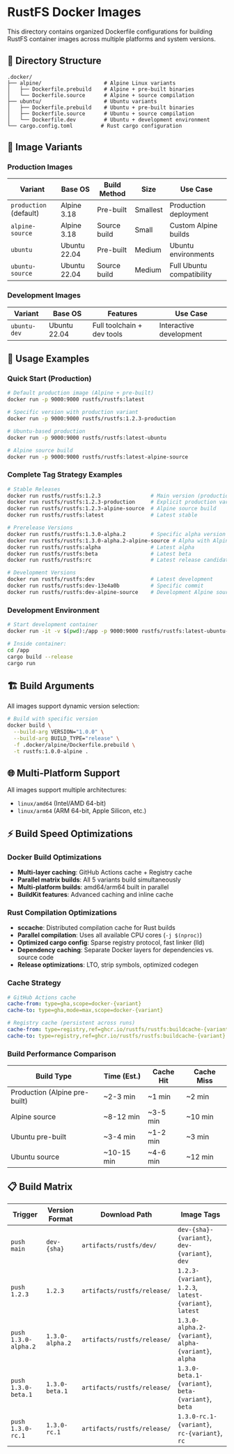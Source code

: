 # RustFS Docker Images

This directory contains organized Dockerfile configurations for building RustFS container images across multiple platforms and system versions.

## 📁 Directory Structure

```
.docker/
├── alpine/                    # Alpine Linux variants
│   ├── Dockerfile.prebuild    # Alpine + pre-built binaries
│   └── Dockerfile.source      # Alpine + source compilation
├── ubuntu/                    # Ubuntu variants
│   ├── Dockerfile.prebuild    # Ubuntu + pre-built binaries
│   ├── Dockerfile.source      # Ubuntu + source compilation
│   └── Dockerfile.dev         # Ubuntu + development environment
└── cargo.config.toml         # Rust cargo configuration
```

## 🎯 Image Variants

### Production Images

| Variant | Base OS | Build Method | Size | Use Case |
|---------|---------|--------------|------|----------|
| `production` (default) | Alpine 3.18 | Pre-built | Smallest | Production deployment |
| `alpine-source` | Alpine 3.18 | Source build | Small | Custom Alpine builds |
| `ubuntu` | Ubuntu 22.04 | Pre-built | Medium | Ubuntu environments |
| `ubuntu-source` | Ubuntu 22.04 | Source build | Medium | Full Ubuntu compatibility |

### Development Images

| Variant | Base OS | Features | Use Case |
|---------|---------|----------|----------|
| `ubuntu-dev` | Ubuntu 22.04 | Full toolchain + dev tools | Interactive development |

## 🚀 Usage Examples

### Quick Start (Production)

```bash
# Default production image (Alpine + pre-built)
docker run -p 9000:9000 rustfs/rustfs:latest

# Specific version with production variant
docker run -p 9000:9000 rustfs/rustfs:1.2.3-production

# Ubuntu-based production
docker run -p 9000:9000 rustfs/rustfs:latest-ubuntu

# Alpine source build
docker run -p 9000:9000 rustfs/rustfs:latest-alpine-source
```

### Complete Tag Strategy Examples

```bash
# Stable Releases
docker run rustfs/rustfs:1.2.3                # Main version (production)
docker run rustfs/rustfs:1.2.3-production     # Explicit production variant
docker run rustfs/rustfs:1.2.3-alpine-source  # Alpine source build
docker run rustfs/rustfs:latest               # Latest stable

# Prerelease Versions
docker run rustfs/rustfs:1.3.0-alpha.2        # Specific alpha version
docker run rustfs/rustfs:1.3.0-alpha.2-alpine-source # Alpha with Alpine source
docker run rustfs/rustfs:alpha                # Latest alpha
docker run rustfs/rustfs:beta                 # Latest beta
docker run rustfs/rustfs:rc                   # Latest release candidate

# Development Versions
docker run rustfs/rustfs:dev                  # Latest development
docker run rustfs/rustfs:dev-13e4a0b          # Specific commit
docker run rustfs/rustfs:dev-alpine-source    # Development Alpine source
```

### Development Environment

```bash
# Start development container
docker run -it -v $(pwd):/app -p 9000:9000 rustfs/rustfs:latest-ubuntu-dev

# Inside container:
cd /app
cargo build --release
cargo run
```

## 🏗️ Build Arguments

All images support dynamic version selection:

```bash
# Build with specific version
docker build \
  --build-arg VERSION="1.0.0" \
  --build-arg BUILD_TYPE="release" \
  -f .docker/alpine/Dockerfile.prebuild \
  -t rustfs:1.0.0-alpine .
```

## 🌐 Multi-Platform Support

All images support multiple architectures:

- `linux/amd64` (Intel/AMD 64-bit)
- `linux/arm64` (ARM 64-bit, Apple Silicon, etc.)

## ⚡ Build Speed Optimizations

### Docker Build Optimizations

- **Multi-layer caching**: GitHub Actions cache + Registry cache
- **Parallel matrix builds**: All 5 variants build simultaneously
- **Multi-platform builds**: amd64/arm64 built in parallel
- **BuildKit features**: Advanced caching and inline cache

### Rust Compilation Optimizations

- **sccache**: Distributed compilation cache for Rust builds
- **Parallel compilation**: Uses all available CPU cores (`-j $(nproc)`)
- **Optimized cargo config**: Sparse registry protocol, fast linker (lld)
- **Dependency caching**: Separate Docker layers for dependencies vs. source code
- **Release optimizations**: LTO, strip symbols, optimized codegen

### Cache Strategy

```yaml
# GitHub Actions cache
cache-from: type=gha,scope=docker-{variant}
cache-to: type=gha,mode=max,scope=docker-{variant}

# Registry cache (persistent across runs)
cache-from: type=registry,ref=ghcr.io/rustfs/rustfs:buildcache-{variant}
cache-to: type=registry,ref=ghcr.io/rustfs/rustfs:buildcache-{variant}
```

### Build Performance Comparison

| Build Type | Time (Est.) | Cache Hit | Cache Miss |
|------------|-------------|-----------|-----------|
| Production (Alpine pre-built) | ~2-3 min | ~1 min | ~2 min |
| Alpine source | ~8-12 min | ~3-5 min | ~10 min |
| Ubuntu pre-built | ~3-4 min | ~1-2 min | ~3 min |
| Ubuntu source | ~10-15 min | ~4-6 min | ~12 min |

## 📋 Build Matrix

| Trigger | Version Format | Download Path | Image Tags |
|---------|---------------|---------------|------------|
| `push main` | `dev-{sha}` | `artifacts/rustfs/dev/` | `dev-{sha}-{variant}`, `dev-{variant}`, `dev` |
| `push 1.2.3` | `1.2.3` | `artifacts/rustfs/release/` | `1.2.3-{variant}`, `1.2.3`, `latest-{variant}`, `latest` |
| `push 1.3.0-alpha.2` | `1.3.0-alpha.2` | `artifacts/rustfs/release/` | `1.3.0-alpha.2-{variant}`, `alpha-{variant}`, `alpha` |
| `push 1.3.0-beta.1` | `1.3.0-beta.1` | `artifacts/rustfs/release/` | `1.3.0-beta.1-{variant}`, `beta-{variant}`, `beta` |
| `push 1.3.0-rc.1` | `1.3.0-rc.1` | `artifacts/rustfs/release/` | `1.3.0-rc.1-{variant}`, `rc-{variant}`, `rc` |
